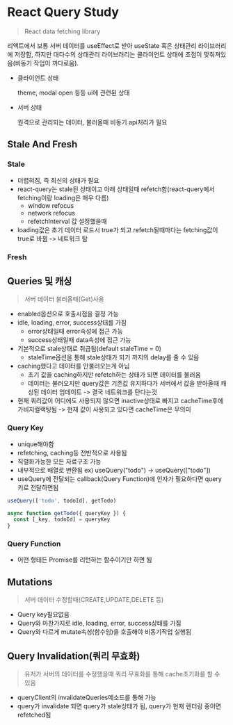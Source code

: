 # React Query Study

> React data fetching library

리액트에서 보통 서버 데이터를 useEffect로 받아 useState 혹은 상태관리 라이브러리에 저장함, 하지만 대다수의 상태관리 라이브러리는 클라이언트 상태에 초점이 맞춰져있음(비동기 작업이 까다로움).

- 클라이언트 상태

  theme, modal open 등등 ui에 관련된 상태

- 서버 상태

  원격으로 관리되는 데이터, 불러올때 비동기 api처리가 필요

## Stale And Fresh

### Stale

- 더렵혀짐, 즉 최신의 상태가 필요
- react-query는 stale된 상태이고 아래 상태일때 refetch함(react-query에서 fetching이랑 loading은 매우 다름)
  - window refocus
  - network refocus
  - refetchInterval 값 설정했을때
- loading값은 초기 데이터 로드시 true가 되고 refetch될때마다는 fetching값이 true로 바뀜 -> 네트워크 탐

### Fresh

## Queries 및 캐싱

> 서버 데이터 불러올때(Get)사용

- enabled옵션으로 호출시점을 결정 가능
- idle, loading, error, success상태를 가짐
  - error상태일때 error속성에 접근 가능
  - success상태일때 data속성에 접근 가능
- 기본적으로 stale상태로 취급됨(default staleTime = 0)
  - staleTime옵션을 통해 stale상태가 되기 까지의 delay를 줄 수 있음
- caching했다고 데이터를 안불러오는게 아님
  - 초기 값을 caching하지만 refetch하는 상태가 되면 데이터를 불러옴
  - 데이터는 불러오지만 query값은 기존값 유지하다가 서버에서 값을 받아올때 캐싱된 데이터 업데이트 -> 결국 네트워크를 탄다는것
- 현재 쿼리값이 어디에도 사용되지 않으면 inactive상태로 빠지고 cacheTime후에 가비지컬랙팅됨 -> 현재 값이 사용되고 있다면 cacheTime은 무의미

### Query Key

- unique해야함
- refetching, caching등 전반적으로 사용됨
- 직렬화가능한 모든 자료구조 가능
- 내부적으로 배열로 변환됨 ex) useQuery("todo") -> useQuery(["todo"])
- useQuery에 전달되는 callback(Query Function)에 인자가 필요하다면 query키로 전달하면됨

```js
useQuery(['todo', todoId], getTodo)

async function getTodo({ queryKey }) {
  const [_key, todoId] = queryKey
}
```

### Query Function

- 어떤 형태든 Promise를 리턴하는 함수이기만 하면 됨

## Mutations

> 서버 데이터 수정할때(CREATE,UPDATE,DELETE 등)

- Query key필요없음
- Query와 마찬가지로 idle, loading, error, success상태를 가짐
- Query와 다르게 mutate속성(함수임)을 호출해야 비동기작업 실행됨

## Query Invalidation(쿼리 무효화)

> 유저가 서버의 데이터를 수정했을때 쿼리 무효화를 통해 cache초기화를 할 수 있음

- queryClient의 invalidateQueries메소드를 통해 가능
- query가 invalidate 되면 query가 stale상태가 됨, query가 현재 렌더링 중이면 refetched됨
